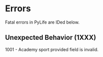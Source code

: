 # Errors
Fatal errors in PyLife are IDed below.

## Unexpected Behavior (1XXX)
1001 - Academy sport provided field is invalid.